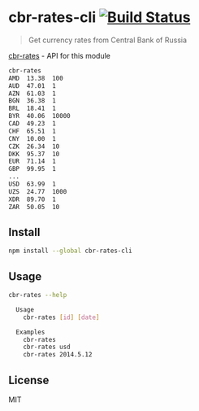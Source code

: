 # cbr-rates-cli [![Build Status][travis-image]][travis-url]

> Get currency rates from Central Bank of Russia

[cbr-rates][cbr-rates] - API for this module

```sh
cbr-rates
AMD  13.38  100
AUD  47.01  1
AZN  61.03  1
BGN  36.38  1
BRL  18.41  1
BYR  40.06  10000  
CAD  49.23  1
CHF  65.51  1
CNY  10.00  1
CZK  26.34  10
DKK  95.37  10
EUR  71.14  1
GBP  99.95  1
...
USD  63.99  1
UZS  24.77  1000
XDR  89.70  1
ZAR  50.05  10
```

## Install

```sh
npm install --global cbr-rates-cli
```

## Usage

```sh
cbr-rates --help

  Usage
    cbr-rates [id] [date]

  Examples
    cbr-rates
    cbr-rates usd
    cbr-rates 2014.5.12
```


## License

MIT

[travis-url]: https://travis-ci.org/andrepolischuk/cbr-rates-cli
[travis-image]: https://travis-ci.org/andrepolischuk/cbr-rates-cli.svg?branch=master

[cbr-rates]: https://github.com/andrepolischuk/cbr-rates

